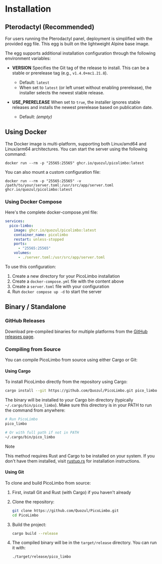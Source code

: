 # Installation

## Pterodactyl (Recommended)

For users running the Pterodactyl panel, deployment is simplified with the provided egg file. This egg is built on the lightweight Alpine base image.

The egg supports additional installation configuration through the following environment variables:

- **VERSION**
  Specifies the Git tag of the release to install. This can be a stable or prerelease tag (e.g., `v1.4.0+mc1.21.8`).
    - Default: `latest`
    - When set to `latest` (or left unset without enabling prerelease), the installer selects the newest stable release.

- **USE_PRERELEASE**
  When set to `true`, the installer ignores stable releases and installs the newest prerelease based on publication date.
    - Default: *(empty)*

## Using Docker

The Docker image is multi-platform, supporting both Linux/amd64 and Linux/arm64 architectures. You can start the server using the following command:

```shell
docker run --rm -p "25565:25565" ghcr.io/quozul/picolimbo:latest
```

You can also mount a custom configuration file:

```shell
docker run --rm -p "25565:25565" -v /path/to/your/server.toml:/usr/src/app/server.toml ghcr.io/quozul/picolimbo:latest
```

### Using Docker Compose

Here's the complete docker-compose.yml file:

```yaml
services:
  pico-limbo:
    image: ghcr.io/quozul/picolimbo:latest
    container_name: picolimbo
    restart: unless-stopped
    ports:
      - "25565:25565"
    volumes:
      - ./server.toml:/usr/src/app/server.toml
```

To use this configuration:
1. Create a new directory for your PicoLimbo installation
2. Create a `docker-compose.yml` file with the content above
3. Create a `server.toml` file with your configuration
4. Run `docker compose up -d` to start the server

## Binary / Standalone

### GitHub Releases

Download pre-compiled binaries for multiple platforms from the [GitHub releases page](https://github.com/Quozul/PicoLimbo/releases).

### Compiling from Source

You can compile PicoLimbo from source using either Cargo or Git:

#### Using Cargo

To install PicoLimbo directly from the repository using Cargo:

```bash
cargo install --git https://github.com/Quozul/PicoLimbo.git pico_limbo
```

The binary will be installed to your Cargo bin directory (typically `~/.cargo/bin/pico_limbo`). Make sure this directory is in your PATH to run the command from anywhere:

```bash
# Run PicoLimbo
pico_limbo

# Or with full path if not in PATH
~/.cargo/bin/pico_limbo
```

> [!NOTE]
> This method requires Rust and Cargo to be installed on your system. If you don't have them installed,
> visit [rustup.rs](https://rustup.rs/) for installation instructions.

#### Using Git

To clone and build PicoLimbo from source:

1. First, install Git and Rust (with Cargo) if you haven't already
2. Clone the repository:
   ```bash
   git clone https://github.com/Quozul/PicoLimbo.git
   cd PicoLimbo
   ```

3. Build the project:
   ```bash
   cargo build --release
   ```

4. The compiled binary will be in the `target/release` directory. You can run it with:
   ```bash
   ./target/release/pico_limbo
   ```
